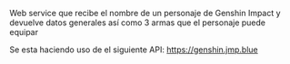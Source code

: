 Web service que recibe el nombre de un personaje de Genshin Impact y devuelve datos generales así como 3 armas que el personaje puede equipar 

Se esta haciendo uso de el siguiente API: https://genshin.jmp.blue
